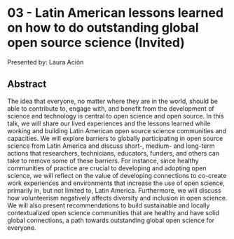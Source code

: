 # 03 - 	Latin American lessons learned on how to do outstanding global open source science (Invited) 

Presented by: Laura Ación

## Abstract 
The idea that everyone, no matter where they are in the world, should be able to contribute to, engage with, and benefit from the development of science and technology is central to open science and open source. In this talk, we will share our lived experiences and the lessons learned while working and building Latin American open source science communities and capacities. We will explore barriers to globally participating in open source science from Latin America and discuss short-, medium- and long-term actions that researchers, technicians, educators, funders, and others can take to remove some of these barriers. For instance, since healthy communities of practice are crucial to developing and adopting open science, we will reflect on the value of developing connections to co-create work experiences and environments that increase the use of open science, primarily in, but not limited to, Latin America. Furthermore, we will discuss how volunteerism negatively affects diversity and inclusion in open science. We will also present recommendations to build sustainable and locally contextualized open science communities that are healthy and have solid global connections, a path towards outstanding global open science for everyone.